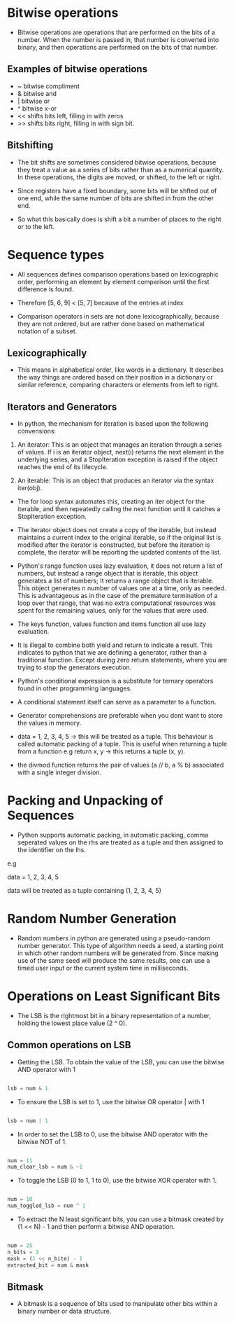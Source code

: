 # Bitwise operations

- Bitwise operations are operations that are performed on the bits of a number. When the number is passed in, that number is converted into binary, and then operations are performed on the bits of that number.


## Examples of bitwise operations

- ~ bitwise compliment
- & bitwise and
- | bitwise or
- ^ bitwise x-or
- << shifts bits left, filling in with zeros
- \>> shifts bits right, filling in with sign bit.

## Bitshifting

- The bit shifts are sometimes considered bitwise operations, because they treat a value as a series of bits rather than as a numerical quantity. In these operations, the digits are moved, or shifted, to the left or right.

- Since registers have a fixed boundary, some bits will be shfted out of one end, while the same number of bits are shifted in from the other end.

- So what this basically does is shift a bit a number of places to the right or to the left.



# Sequence types
- All sequences defines comparison operations based on lexicographic order, performing an element by element comparison until the first difference is found.

- Therefore [5, 6, 9] < [5, 7] because of the entries at index 

- Comparison operators in sets are not done lexicographically, because they are not ordered, but are rather done based on mathematical notation of a subset.

## Lexicographically

- This means in alphabetical order, like words in a dictionary. It describes the way things are ordered based on their position in a dictionary or similar reference, comparing characters or elements from left to right.

## Iterators and Generators

- In python, the mechanism for iteration is based upon the following convensions:

1. An iterator: This is an object that manages an iteration through a series of values. If i is an iterator object, next(i) returns the next element in the underlying series, and a StopIteration exception is raised if the object reaches the end of its lifecycle.

2. An iterable: This is an object that produces an iterator via the syntax iter(obj).

- The for loop syntax automates this, creating an iter object for the iterable, and then repeatedly calling the next function until it catches a StopIteration exception.

- The iterator object does not create a copy of the iterable, but instead maintains a current index to the original iterable, so if the original list is modified after the iterator is constructed, but before the iteration is complete, the iterator will be reporting the updated contents of the list.

- Python's range function uses lazy evaluation, it does not return a list of numbers, but instead a range object that is iterable, this object generates a list of numbers; It returns a range object that is iterable. This object generates n number of values one at a time, only as needed. This is advantageous as in the case of the premature termination of a loop over that range, that was no extra computational resources was spent for the remaining values, only for the values that were used.

- The keys function, values function and items function all use lazy evaluation.

- It is illegal to combine both yield and return to indicate a result. This indicates to python that we are defining a generator, rather than a traditional function. Except during zero return statements, where you are trying to stop the generators execution.


- Python's conditional expression is a substitute for ternary operators found in other programming languages.

- A conditional statement itself can serve as a parameter to a function.

- Generator comprehensions are preferable when you dont want to store the values in memory.

- data = 1, 2, 3, 4, 5 -> this will be treated as a tuple. This behaviour is called automatic packing of a tuple. This is useful when returning a tuple from a function e.g return x, y -> this returns a tuple (x, y).

- the divmod function returns the pair of values (a // b, a % b) associated with a single integer division.


# Packing and Unpacking of Sequences

- Python supports automatic packing, in automatic packing, comma seperated values on the rhs are treated as a tuple and then assigned to the identifier on the lhs.

e.g

data = 1, 2, 3, 4, 5

data will be treated as a tuple containing (1, 2, 3, 4, 5)

# Random Number Generation

- Random numbers in python are generated using a pseudo-random number generator. This type of algorithm needs a seed, a starting point in which other random numbers will be generated from. Since making use of the same seed will produce the same results, one can use a timed user input or the current system time in milliseconds.


# Operations on Least Significant Bits

- The LSB is the rightmost bit in a binary representation of a number, holding the lowest place value (2 ^ 0).

## Common operations on LSB

- Getting the LSB. To obtain the value of the LSB, you can use the bitwise AND operator with 1

``` python

lsb = num & 1

```

- To ensure the LSB is set to 1, use the bitwise OR operator | with 1

``` python

lsb = num | 1

```

- In order to set the LSB to 0, use the bitwise AND operator with the bitwise NOT of 1.

``` python

num = 11
num_clear_lsb = num & ~1

```

- To toggle the LSB (0 to 1, 1 to 0), use the bitwise XOR operator with 1.

``` python

num = 10
num_toggled_lsb = num ^ 1

```

- To extract the N least significant bits, you can use a bitmask created by (1 << N) - 1 and then perform a bitwise AND operation.

``` python

num = 25
n_bits = 3
mask = (1 << n_bite) - 1
extracted_bit = num & mask

```

## Bitmask

- A bitmask is a sequence of bits used to manipulate other bits within a binary number or data structure.

